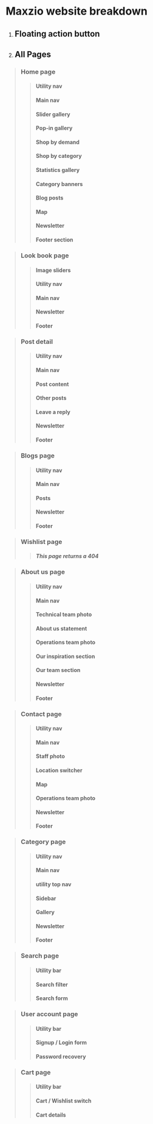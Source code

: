 #  Maxzio website breakdown

1. ## Floating action button
2. ## All Pages

>  ###  Home page
>> #### Utility nav
>> #### Main nav
>> #### Slider gallery
>> #### Pop-in gallery
>> #### Shop by demand
>> #### Shop by category
>> #### Statistics gallery
>> #### Category banners
>> #### Blog posts
>> #### Map
>> #### Newsletter
>> #### Footer section

>  ###  Look book page
>> #### Image sliders
>> #### Utility nav
>> #### Main nav
>> #### Newsletter
>> #### Footer

>  ###  Post detail
>> #### Utility nav
>> #### Main nav
>> #### Post content
>> #### Other posts
>> #### Leave a reply
>> #### Newsletter
>> #### Footer

>  ###  Blogs page
>> #### Utility nav
>> #### Main nav
>> #### Posts
>> #### Newsletter
>> #### Footer

>  ###  Wishlist page
>> #### *This page returns a 404*

>  ###  About us page
>> #### Utility nav
>> #### Main nav
>> #### Technical team photo
>> #### About us statement
>> #### Operations team photo
>> #### Our inspiration section
>> #### Our team section
>> #### Newsletter
>> #### Footer

>  ### Contact page
>> #### Utility nav
>> #### Main nav
>> #### Staff photo
>> #### Location switcher
>> #### Map
>> #### Operations team photo
>> #### Newsletter
>> #### Footer

>  ###  Category page
>> #### Utility nav
>> #### Main nav
>> #### utility top nav
>> #### Sidebar
>> #### Gallery
>> #### Newsletter
>> #### Footer

>  ###  Search page
>> #### Utility bar
>> #### Search filter
>> #### Search form

>  ###  User account page
>> #### Utility bar
>> #### Signup / Login form
>> #### Password recovery

>  ### Cart page
>> #### Utility bar
>> #### Cart / Wishlist switch
>> #### Cart details